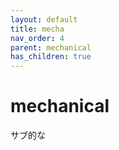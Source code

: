 ```yaml
---
layout: default
title: mecha
nav_order: 4
parent: mechanical
has_children: true 
---
```

# mechanical
サブ的な